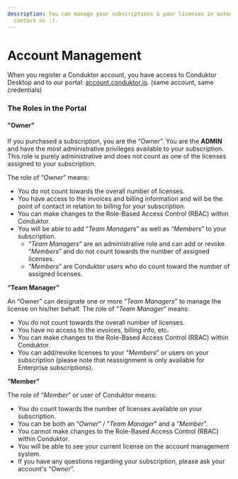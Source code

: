 ```yaml
---
description: You can manage your subscriptions & your licenses in autonomy. No need to
  contact us :).
---
```


# Account Management

When you register a Conduktor account, you have access to Conduktor Desktop and to our portal: [account.conduktor.io](https://account.conduktor.io/). (same account, same credentials)

### The Roles in the Portal

#### "Owner"

If you purchased a subscription, you are the “Owner”. You are the **ADMIN** and have the most administrative privileges available to your subscription. This role is purely administrative and does not count as one of the licenses assigned to your subscription.

The role of “_Owner_” means:&#x20;

- You do not count towards the overall number of licenses.&#x20;
- You have access to the invoices and billing information and will be the point of contact in relation to billing for your subscription.&#x20;
- You can make changes to the Role-Based Access Control (RBAC) within Conduktor.&#x20;
- You will be able to add “_Team Managers_” as well as “_Members_” to your subscription.&#x20;
  - “_Team Managers_” are an administrative role and can add or revoke “_Members_” and do not count towards the number of assigned licenses.
  - “_Members_” are Conduktor users who do count toward the number of assigned licenses.

**“Team Manager”**

An “Owner” can designate one or more “_Team Managers_” to manage the license on his/her behalf. The role of “_Team Manager_” means:&#x20;

- You do not count towards the overall number of licenses.&#x20;
- You have no access to the invoices, billing info, etc.&#x20;
- You can make changes to the Role-Based Access Control (RBAC) within Conduktor.&#x20;
- You can add/revoke licenses to your “_Members_” or users on your subscription (please note that reassignment is only available for Enterprise subscriptions).

**“Member”**

The role of “_Member_” or user of Conduktor means:

- You do count towards the number of licenses available on your subscription.
- You can be both an “_Owner_” / ”_Team Manager_” and a ”_Member_”.
- You cannot make changes to the Role-Based Access Control (RBAC) within Conduktor.&#x20;
- You will be able to see your current license on the account management system.&#x20;
- If you have any questions regarding your subscription, please ask your account's “_Owner_”.
